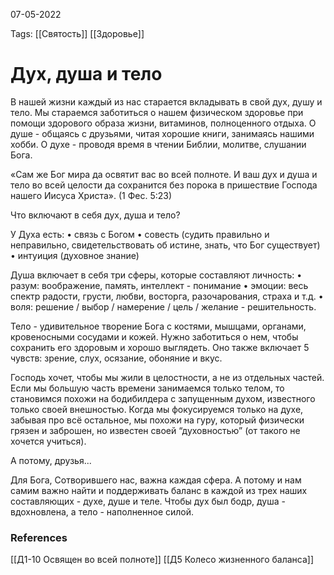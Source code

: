 07-05-2022

Tags: 
[[Святость]]
[[Здоровье]]
# Дух, душа и тело
В нашей жизни каждый из нас старается вкладывать в свой дух, душу и тело. Мы стараемся заботиться о нашем физическом здоровье при помощи здорового образа жизни, витаминов, полноценного отдыха. О душе - общаясь с друзьями, читая хорошие книги, занимаясь нашими хобби. О духе - проводя время в чтении Библии, молитве, слушании Бога. 

«Сам же Бог мира да освятит вас во всей полноте. И ваш дух и душа и тело во всей целости да сохранится без порока в пришествие Господа нашего Иисуса Христа».
(1 Фес. 5:23)

Что включают в себя дух, душа и тело?

У Духа есть:
• связь с Богом
• совесть (судить правильно и неправильно, свидетельствовать об истине, знать, что Бог существует)
• интуиция (духовное знание)

Душа включает в себя три сферы, которые составляют личность:
• разум: воображение, память, интеллект - понимание
• эмоции: весь спектр радости, грусти, любви, восторга, разочарования, страха и т.д.
• воля: решение / выбор / намерение / цель / желание - решительность.

Тело - удивительное творение Бога с костями, мышцами, органами, кровеносными сосудами и кожей. Нужно заботиться о нем, чтобы сохранить его здоровым и хорошо выглядеть. Оно также включает 5 чувств: зрение, слух, осязание, обоняние и вкус.

Господь хочет, чтобы мы жили в целостности, а не из отдельных частей. Если мы большую часть времени занимаемся только телом, то становимся похожи на бодибилдера с запущенным духом, известного только своей внешностью. Когда мы фокусируемся только на духе, забывая про всё остальное, мы похожи на гуру, который физически грязен и заброшен, но известен своей “духовностью” (от такого не хочется учиться).

А потому, друзья...

Для Бога, Сотворившего нас, важна каждая сфера. А потому и нам самим важно найти и поддерживать баланс в каждой из трех наших составляющих - духе, душе и теле. Чтобы дух был бодр, душа - вдохновлена, а тело - наполненное силой.

### References
[[Д1-10 Освящен во всей полноте]]
[[Д5 Колесо жизненного баланса]]